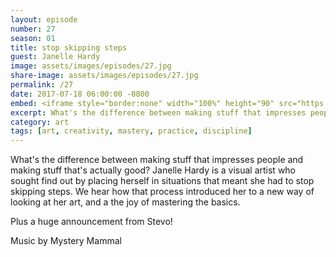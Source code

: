 ```yaml
---
layout: episode
number: 27
season: 01
title: stop skipping steps
guest: Janelle Hardy
image: assets/images/episodes/27.jpg
share-image: assets/images/episodes/27.jpg
permalink: /27
date: 2017-07-18 06:00:00 -0800
embed: <iframe style="border:none" width="100%" height="90" src="https://html5-player.libsyn.com/embed/episode/id/5549178/height/90/theme/custom/autoplay/no/autonext/no/thumbnail/yes/preload/no/no_addthis/no/direction/backward/render-playlist/no/custom-color/65C29B/"  scrolling="no"  allowfullscreen webkitallowfullscreen mozallowfullscreen oallowfullscreen msallowfullscreen></iframe>
excerpt: What's the difference between making stuff that impresses people and making stuff that's actually good?
category: art
tags: [art, creativity, mastery, practice, discipline]
---
```


What's the difference between making stuff that impresses people and making stuff that's actually good? Janelle Hardy is a visual artist who sought find out by placing herself in situations that meant she had to stop skipping steps. We hear how that process introduced her to a new way of looking at her art, and a the joy of mastering the basics.

Plus a huge announcement from Stevo!

Music by Mystery Mammal
